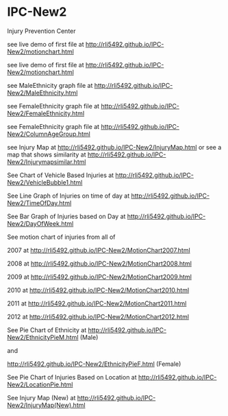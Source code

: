 IPC-New2
===

Injury Prevention Center

see live demo of first file at http://rli5492.github.io/IPC-New2/motionchart.html

see live demo of first file at http://rli5492.github.io/IPC-New2/motionchart.html

see MaleEthnicity graph file at http://rli5492.github.io/IPC-New2/MaleEthnicity.html

see FemaleEthnicity graph file at http://rli5492.github.io/IPC-New2/FemaleEthnicity.html

see FemaleEthnicity graph file at http://rli5492.github.io/IPC-New2/ColumnAgeGroup.html

see Injury Map at http://rli5492.github.io/IPC-New2/InjuryMap.html or see a map that shows similarity at http://rli5492.github.io/IPC-New2/Injurymapsimilar.html

See Chart of Vehicle Based Injuries at http://rli5492.github.io/IPC-New2/VehicleBubble1.html

See Line Graph of Injuries on time of day at http://rli5492.github.io/IPC-New2/TimeOfDay.html

See Bar Graph of Injuries based on Day at http://rli5492.github.io/IPC-New2/DayOfWeek.html

See motion chart of injuries from all of 

2007 at http://rli5492.github.io/IPC-New2/MotionChart2007.html

2008 at http://rli5492.github.io/IPC-New2/MotionChart2008.html

2009 at http://rli5492.github.io/IPC-New2/MotionChart2009.html

2010 at http://rli5492.github.io/IPC-New2/MotionChart2010.html

2011 at http://rli5492.github.io/IPC-New2/MotionChart2011.html

2012 at http://rli5492.github.io/IPC-New2/MotionChart2012.html

See Pie Chart of Ethnicity at http://rli5492.github.io/IPC-New2/EthnicityPieM.html (Male) 

and 

http://rli5492.github.io/IPC-New2/EthnicityPieF.html (Female)

See Pie Chart of Injuries Based on Location at http://rli5492.github.io/IPC-New2/LocationPie.html

See Injury Map (New) at http://rli5492.github.io/IPC-New2/InjuryMap(New).html

